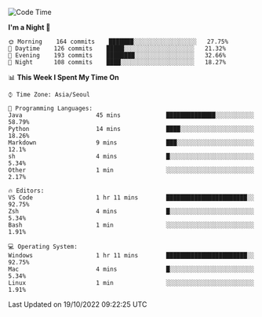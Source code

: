 <!--START_SECTION:waka-->
![Code Time](http://img.shields.io/badge/Code%20Time-1%2C489%20hrs%2011%20mins-blue)

**I'm a Night 🦉** 

```text
🌞 Morning    164 commits    ███████░░░░░░░░░░░░░░░░░░   27.75% 
🌆 Daytime    126 commits    █████░░░░░░░░░░░░░░░░░░░░   21.32% 
🌃 Evening    193 commits    ████████░░░░░░░░░░░░░░░░░   32.66% 
🌙 Night      108 commits    ████░░░░░░░░░░░░░░░░░░░░░   18.27%

```


📊 **This Week I Spent My Time On** 

```text
⌚︎ Time Zone: Asia/Seoul

💬 Programming Languages: 
Java                     45 mins             ██████████████░░░░░░░░░░░   58.79% 
Python                   14 mins             ████░░░░░░░░░░░░░░░░░░░░░   18.26% 
Markdown                 9 mins              ███░░░░░░░░░░░░░░░░░░░░░░   12.1% 
sh                       4 mins              █░░░░░░░░░░░░░░░░░░░░░░░░   5.34% 
Other                    1 min               ░░░░░░░░░░░░░░░░░░░░░░░░░   2.17%

🔥 Editors: 
VS Code                  1 hr 11 mins        ███████████████████████░░   92.75% 
Zsh                      4 mins              █░░░░░░░░░░░░░░░░░░░░░░░░   5.34% 
Bash                     1 min               ░░░░░░░░░░░░░░░░░░░░░░░░░   1.91%

💻 Operating System: 
Windows                  1 hr 11 mins        ███████████████████████░░   92.75% 
Mac                      4 mins              █░░░░░░░░░░░░░░░░░░░░░░░░   5.34% 
Linux                    1 min               ░░░░░░░░░░░░░░░░░░░░░░░░░   1.91%

```


 Last Updated on 19/10/2022 09:22:25 UTC
<!--END_SECTION:waka-->
